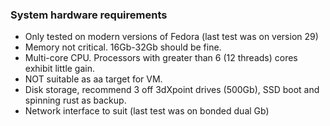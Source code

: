 ### System hardware requirements

-   Only tested on modern versions of Fedora (last test was on version 29)
-   Memory not critical. 16Gb-32Gb should be fine.
-   Multi-core CPU. Processors with greater than 6 (12 threads) cores exhibit little gain.
-   NOT suitable as aa target for VM.
-   Disk storage, recommend 3 off 3dXpoint drives (500Gb), SSD boot and spinning rust as backup.
-   Network interface to suit (last test was on bonded dual Gb)


